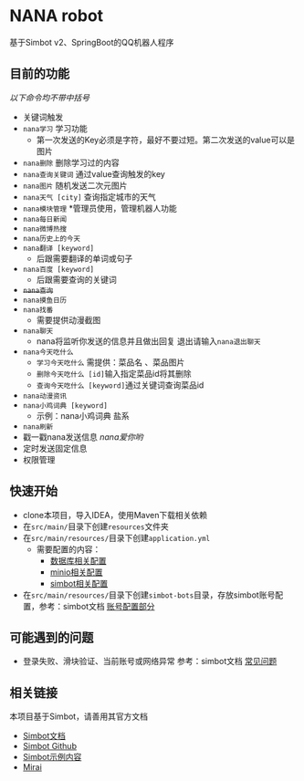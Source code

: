 # NANA robot
基于Simbot v2、SpringBoot的QQ机器人程序

## 目前的功能
*以下命令均不带中括号*
* 关键词触发
* `nana学习` 学习功能
  * 第一次发送的Key必须是字符，最好不要过短。第二次发送的value可以是图片
* `nana删除` 删除学习过的内容
* `nana查询关键词` 通过value查询触发的key
* `nana图片` 随机发送二次元图片
* `nana天气 [city]` 查询指定城市的天气
* `nana模块管理` \*管理员使用，管理机器人功能
* `nana每日新闻`
* `nana微博热搜`
* `nana历史上的今天`
* `nana翻译 [keyword]`
  * 后跟需要翻译的单词或句子
* `nana百度 [keyword]`
  * 后跟需要查询的关键词
* ~~`nana查询`~~
* `nana摸鱼日历`
* `nana找番`
  * 需要提供动漫截图
* `nana聊天`
  * nana将监听你发送的信息并且做出回复 退出请输入`nana退出聊天`
* `nana今天吃什么`
  * `学习今天吃什么` 需提供：菜品名 、菜品图片
  * `删除今天吃什么 [id]`输入指定菜品id将其删除
  * `查询今天吃什么 [keyword]`通过关键词查询菜品id
* `nana动漫资讯`
* `nana小鸡词典 [keyword]`
  * 示例：nana小鸡词典 盐系
* `nana刷新`
* 戳一戳nana发送信息 *nana爱你哟*
* 定时发送固定信息
* 权限管理


## 快速开始
* clone本项目，导入IDEA，使用Maven下载相关依赖
* 在`src/main/`目录下创建`resources`文件夹
* 在`src/main/resources/`目录下创建`application.yml`
  * 需要配置的内容：
    * [数据库相关配置](https://blog.csdn.net/weixin_45750972/article/details/119608168)
    * [minio相关配置](https://www.jianshu.com/p/403eaf7d401c)
    * [simbot相关配置](https://www.yuque.com/simpler-robot/simpler-robot-doc/fk6o3e)
* 在`src/main/resources/`目录下创建`simbot-bots`目录，存放simbot账号配置，参考：simbot文档 [账号配置部分](https://www.yuque.com/simpler-robot/simpler-robot-doc/fk6o3e)
  
## 可能遇到的问题
* 登录失败、滑块验证、当前账号或网络异常  参考：simbot文档 [常见问题](https://www.yuque.com/simpler-robot/simpler-robot-doc/ul3m12)

## 相关链接
本项目基于Simbot，请善用其官方文档  
* [Simbot文档](https://www.yuque.com/simpler-robot/simpler-robot-doc)  
* [Simbot Github](https://github.com/simple-robot/simple-robot-v2)  
* [Simbot示例内容](https://github.com/simple-robot/simbot-examples)  
* [Mirai](https://mirai.mamoe.net/)


